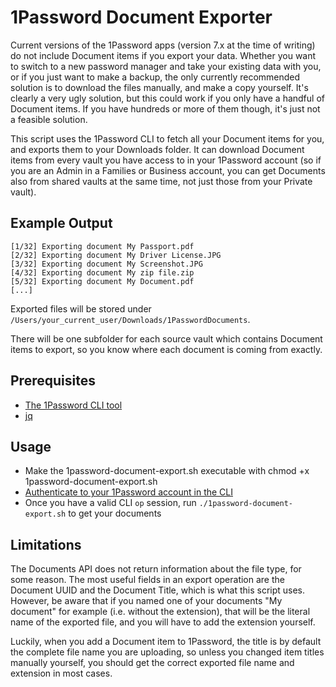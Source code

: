 # 1Password Document Exporter

Current versions of the 1Password apps (version 7.x at the time of writing) do not include Document items if you export your data. Whether you want to switch to a new password manager and take your existing data with you, or if you just want to make a backup, the only currently recommended solution is to download the files manually, and make a copy yourself. It's clearly a very ugly solution, but this could work if you only have a handful of Document items. If you have hundreds or more of them though, it's just not a feasible solution.

This script uses the 1Password CLI to fetch all your Document items for you, and exports them to your Downloads folder. It can download Document items from every vault you have access to in your 1Password account (so if you are an Admin in a Families or Business account, you can get Documents also from shared vaults at the same time, not just those from your Private vault).

## Example Output

```
[1/32] Exporting document My Passport.pdf
[2/32] Exporting document My Driver License.JPG
[3/32] Exporting document My Screenshot.JPG
[4/32] Exporting document My zip file.zip
[5/32] Exporting document My Document.pdf
[...]
```

Exported files will be stored under `/Users/your_current_user/Downloads/1PasswordDocuments`.

There will be one subfolder for each source vault which contains Document items to export, so you know where each document is coming from exactly.

## Prerequisites

- [The 1Password CLI tool](https://support.1password.com/command-line-getting-started/)
- [jq](https://stedolan.github.io/jq/)

## Usage

- Make the 1password-document-export.sh executable with chmod +x 1password-document-export.sh
- [Authenticate to your 1Password account in the CLI](https://support.1password.com/command-line-getting-started/#get-started-with-the-command-line-tool)
- Once you have a valid CLI `op` session, run `./1password-document-export.sh` to get your documents

## Limitations

The Documents API does not return information about the file type, for some reason. The most useful fields in an export operation are the Document UUID and the Document Title, which is what this script uses. However, be aware that if you named one of your documents "My document" for example (i.e. without the extension), that will be the literal name of the exported file, and you will have to add the extension yourself.

Luckily, when you add a Document item to 1Password, the title is by default the complete file name you are uploading, so unless you changed item titles manually yourself, you should get the correct exported file name and extension in most cases.
